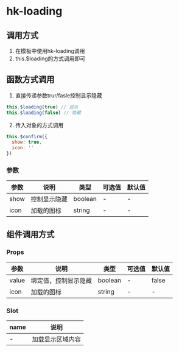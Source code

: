 # hk-loading

## 调用方式
1. 在模板中使用hk-loading调用
2. this.$loading的方式调用即可

## 函数方式调用
1. 直接传递参数trur/fasle控制显示隐藏
```javascript
this.$loading(true) // 显示
this.$loading(false) // 隐藏
```
2. 传入对象的方式调用
```javascript
this.$confirm({
  show: true,
  icon: ''
})
```
### 参数

| 参数 | 说明 | 类型 | 可选值 | 默认值 |
|--- | --- | --- | --- | --- |
| show | 控制显示隐藏 | boolean | - | - |
| icon | 加载的图标 | string | - | - |

## 组件调用方式
### Props

| 参数 | 说明 | 类型 | 可选值 | 默认值 |
|--- | --- | --- | --- | --- |
| value | 绑定值，控制显示隐藏 | boolean | - | false |
| icon | 加载的图标 | string | - | - |

### Slot

| name | 说明|
| --- | --- |
| - | 加载显示区域内容 |
